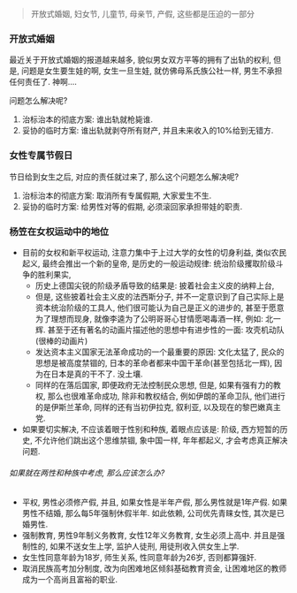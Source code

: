 > 开放式婚姻, 妇女节, 儿童节, 母亲节, 产假, 这些都是压迫的一部分

### 开放式婚姻

最近关于开放式婚姻的报道越来越多, 貌似男女双方平等的拥有了出轨的权利, 但是, 问题是女生要生娃的啊, 女生一旦生娃, 就仿佛母系氏族公社一样, 男生不承担任何责任了. 神啊....

问题怎么解决呢? 

1. 治标治本的彻底方案: 谁出轨就枪毙谁.
2. 妥协的临时方案: 谁出轨就剥夺所有财产, 并且未来收入的10%给到无错方.



### 女性专属节假日

节日给到女生之后, 对应的责任就过来了, 那么这个问题怎么解决呢?

1. 治标治本的彻底方案: 取消所有专属假期, 大家爱生不生.
2. 妥协的临时方案: 给男性对等的假期, 必须滚回家承担带娃的职责.



### 杨笠在女权运动中的地位

* 目前的女权和新平权运动, 注意力集中于上过大学的女性的切身利益, 类似农民起义, 最终会推出一个新的皇帝, 是历史的一般运动规律: 统治阶级攫取阶级斗争的胜利果实, 
  * 历史上德国尖锐的阶级矛盾导致的结果是: 披着社会主义皮的纳粹上台, 
  * 但是, 这些披着社会主义皮的法西斯分子, 并不一定意识到了自己实际上是资本统治阶级的工具人, 他们很可能认为自己是正义的进步的, 甚至于愿意为了理想而现身, 就像李逵为了公明哥哥心甘情愿喝毒酒一样, 例如: 北一辉. 甚至于还有著名的动画片描述他的思想中有进步性的一面: 攻壳机动队(很棒的动画片)
  * 发达资本主义国家无法革命成功的一个最重要的原因: 文化太猛了, 民众的思想是被高度禁锢的, 日本的革命者都来中国干革命(甚至包括北一辉), 因为在日本是真的干不了. 没土壤.
  * 同样的在落后国家, 即便政府无法控制民众思想, 但是, 如果有强有力的教权, 那么也很难革命成功, 除非和教权结合, 例如伊朗的革命卫队, 他们进行的是伊斯兰革命, 同样的还有当初伊拉克, 叙利亚, 以及现在的黎巴嫩真主党.
* 如果要切实解决, 不应该着眼于性别和种族, 着眼点应该是: 阶级, 西方短暂的历史, 不允许他们跳出这个思维禁锢, 象中国一样, 年年都起义, 才会考虑真正解决问题.

###### 如果就在两性和种族中考虑, 那么应该怎么办?

* 平权, 男性必须修产假, 并且, 如果女性是半年产假, 那么男性就是1年产假. 如果男性不结婚, 那么每5年强制休假半年. 如此依赖, 公司优先青睐女性, 其次是已婚男性.
* 强制教育, 男性9年制义务教育, 女性12年义务教育, 女生必须上高中. 并且是强制性的, 如果不送女生上学, 监护人徒刑, 用徒刑收入供女生上学.
* 女生性同意年龄为18岁, 师生关系, 性同意年龄为26岁, 否则都算强奸.
* 取消民族高考加分制度, 改为向困难地区倾斜基础教育资金, 让困难地区的教师成为一个高尚且富裕的职业.
